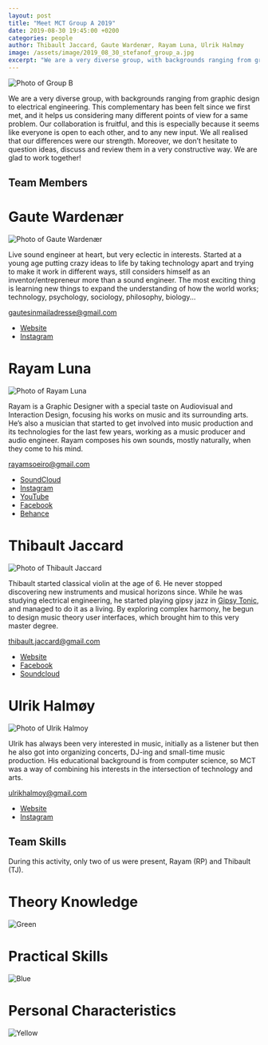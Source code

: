 ```yaml
---
layout: post
title: "Meet MCT Group A 2019"
date: 2019-08-30 19:45:00 +0200
categories: people
author: Thibault Jaccard, Gaute Wardenær, Rayam Luna, Ulrik Halmøy
image: /assets/image/2019_08_30_stefanof_group_a.jpg
excerpt: "We are a very diverse group, with backgrounds ranging from graphic design to electrical engineering. This complementary has been felt since we first met, and it helps us considering many different points of view for a same problem"
---
```


![Photo of Group B](/assets/image/2019_08_30_stefanof_group_a.jpg "Group A")

We are a very diverse group, with backgrounds ranging from graphic design to electrical engineering. This complementary has been felt since we first met, and it helps us considering many different points of view for a same problem. Our collaboration is fruitful, and this is especially because it seems like everyone is open to each other, and to any new input. We all realised that our differences were our strength. Moreover, we don’t hesitate to question ideas, discuss and review them in a very constructive way. We are glad to work together!

## Team Members

# Gaute Wardenær

![Photo of Gaute Wardenær](/assets/image/2019_08_30_stefanof_gaute_wardenaer.jpg "Gaute Wardenær")

Live sound engineer at heart, but very eclectic in interests. Started at a young age putting crazy ideas to life by taking technology apart and trying to make it work in different ways, still considers himself as an inventor/entrepreneur more than a sound engineer. The most exciting thing is learning new things to expand the understanding of how the world works; technology, psychology, sociology, philosophy, biology...

<gautesinmailadresse@gmail.com>

* [Website](https://lydfirmaetekko.no/)
* [Instagram](https://www.instagram.com/hardrocklifeschteil/)

# Rayam Luna

![Photo of Rayam Luna](/assets/image/2019_08_30_stefanof_rayam_luna.jpg "Rayam Luna")

Rayam is a Graphic Designer with a special taste on Audiovisual and Interaction Design, focusing his works on music and its surrounding arts. He’s also a musician that started to get involved into music production and its technologies for the last few years, working as a music producer and audio engineer. Rayam composes his own sounds, mostly naturally, when they come to his mind.

<rayamsoeiro@gmail.com>

* [SoundCloud](https://soundcloud.com/1quart4)
* [Instagram](https://www.instagram.com/1quart4)
* [YouTube](https://www.youtube.com/channel/UCMAAm3xnvLQHPvzxmqUlobg)
* [Facebook](https://www.facebook.com/rayam.soeiro)
* [Behance](https://www.behance.net/rayamsoeiro)

# Thibault Jaccard

![Photo of Thibault Jaccard](/assets/image/2019_08_30_stefanof_thibault_jaccard.jpg "Thibault Jaccard")

Thibault started classical violin at the age of 6. He never stopped discovering new instruments and musical horizons since. While he was studying electrical engineering, he started playing gipsy jazz in [Gipsy Tonic](https://www.facebook.com/gipsytonic), and managed to do it as a living. By exploring complex harmony, he begun to design music theory user interfaces, which brought him to this very master degree.

<thibault.jaccard@gmail.com>

* [Website](https://thibaultjaccard.wixsite.com/thibaultjaccard)
* [Facebook](https://www.facebook.com/thibault.jaccard)
* [Soundcloud](https://soundcloud.com/user-795690151)

# Ulrik Halmøy

![Photo of Ulrik Halmoy](/assets/image/2019_08_30_stefanof_ulrik_halmoy.jpg "Ulrik Halmøy")

Ulrik has always been very interested in music, initially as a listener but then he also got into organizing concerts, DJ-ing and small-time music production. His educational background is from computer science, so MCT was a way of combining his interests in the intersection of technology and arts.

<ulrikhalmoy@gmail.com>

* [Website](http://ulrikah.no)
* [Instagram](https://www.instagram.com/schwainung/)

## Team Skills

During this activity, only two of us were present, Rayam (RP) and Thibault (TJ).

# Theory Knowledge

![Green](/assets/image/2019_08_30_stefanof_green.jpg "Theory Knowledge")

# Practical Skills

![Blue](/assets/image/2019_08_30_stefanof_blue.jpg "Practical Skills")

# Personal Characteristics

![Yellow](/assets/image/2019_08_30_stefanof_yellow.jpg "Personal Characteristics")
